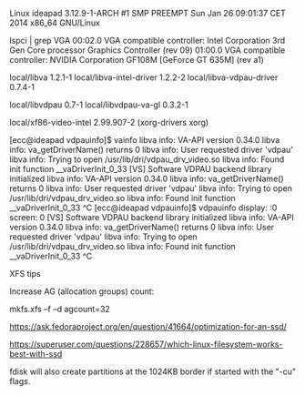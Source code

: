 Linux ideapad 3.12.9-1-ARCH #1 SMP PREEMPT Sun Jan 26 09:01:37 CET 2014 x86_64 GNU/Linux

lspci | grep VGA
00:02.0 VGA compatible controller: Intel Corporation 3rd Gen Core processor Graphics Controller (rev 09)
01:00.0 VGA compatible controller: NVIDIA Corporation GF108M [GeForce GT 635M] (rev a1)

local/libva 1.2.1-1
local/libva-intel-driver 1.2.2-2
local/libva-vdpau-driver 0.7.4-1

local/libvdpau 0.7-1
local/libvdpau-va-gl 0.3.2-1

local/xf86-video-intel 2.99.907-2 (xorg-drivers xorg)


[ecc@ideapad vdpauinfo]$ vainfo 
libva info: VA-API version 0.34.0
libva info: va_getDriverName() returns 0
libva info: User requested driver 'vdpau'
libva info: Trying to open /usr/lib/dri/vdpau_drv_video.so
libva info: Found init function __vaDriverInit_0_33
[VS] Software VDPAU backend library initialized
libva info: VA-API version 0.34.0
libva info: va_getDriverName() returns 0
libva info: User requested driver 'vdpau'
libva info: Trying to open /usr/lib/dri/vdpau_drv_video.so
libva info: Found init function __vaDriverInit_0_33
^C
[ecc@ideapad vdpauinfo]$ vdpauinfo 
display: :0 screen: 0
[VS] Software VDPAU backend library initialized
libva info: VA-API version 0.34.0
libva info: va_getDriverName() returns 0
libva info: User requested driver 'vdpau'
libva info: Trying to open /usr/lib/dri/vdpau_drv_video.so
libva info: Found init function __vaDriverInit_0_33
^C

XFS tips

Increase AG (allocation groups) count:

mkfs.xfs –f –d agcount=32

https://ask.fedoraproject.org/en/question/41664/optimization-for-an-ssd/

https://superuser.com/questions/228657/which-linux-filesystem-works-best-with-ssd



fdisk will also create partitions at the 1024KB border if started with the "-cu" flags.
